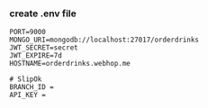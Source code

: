 ### create .env file

```
PORT=9000
MONGO_URI=mongodb://localhost:27017/orderdrinks
JWT_SECRET=secret
JWT_EXPIRE=7d
HOSTNAME=orderdrinks.webhop.me

# SlipOk
BRANCH_ID =
API_KEY =
```
